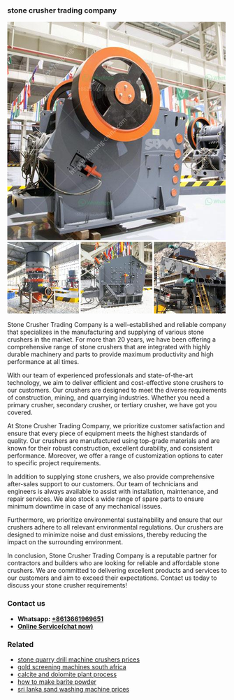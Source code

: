 <h3>stone crusher trading company</h3><img src='1708498409.jpg' alt=''><p>Stone Crusher Trading Company is a well-established and reliable company that specializes in the manufacturing and supplying of various stone crushers in the market. For more than 20 years, we have been offering a comprehensive range of stone crushers that are integrated with highly durable machinery and parts to provide maximum productivity and high performance at all times.</p><p>With our team of experienced professionals and state-of-the-art technology, we aim to deliver efficient and cost-effective stone crushers to our customers. Our crushers are designed to meet the diverse requirements of construction, mining, and quarrying industries. Whether you need a primary crusher, secondary crusher, or tertiary crusher, we have got you covered.</p><p>At Stone Crusher Trading Company, we prioritize customer satisfaction and ensure that every piece of equipment meets the highest standards of quality. Our crushers are manufactured using top-grade materials and are known for their robust construction, excellent durability, and consistent performance. Moreover, we offer a range of customization options to cater to specific project requirements.</p><p>In addition to supplying stone crushers, we also provide comprehensive after-sales support to our customers. Our team of technicians and engineers is always available to assist with installation, maintenance, and repair services. We also stock a wide range of spare parts to ensure minimum downtime in case of any mechanical issues.</p><p>Furthermore, we prioritize environmental sustainability and ensure that our crushers adhere to all relevant environmental regulations. Our crushers are designed to minimize noise and dust emissions, thereby reducing the impact on the surrounding environment.</p><p>In conclusion, Stone Crusher Trading Company is a reputable partner for contractors and builders who are looking for reliable and affordable stone crushers. We are committed to delivering excellent products and services to our customers and aim to exceed their expectations. Contact us today to discuss your stone crusher requirements!</p><h3>Contact us</h3><ul><li><strong>Whatsapp:&nbsp;<a href="https://wa.me/8613661969651">+8613661969651</a></strong></li><li><a href="https://swt.shibang-china.com/?git&amp;zhl&amp;stone crusher trading company"><strong>Online Service(chat now)</strong></a></li></ul><h3>Related</h3><ul><li><a href='stone quarry drill machine crushers prices.md'>stone quarry drill machine crushers prices</a></li><li><a href='gold screening machines south africa.md'>gold screening machines south africa</a></li><li><a href='calcite and dolomite plant process.md'>calcite and dolomite plant process</a></li><li><a href='how to make barite powder.md'>how to make barite powder</a></li><li><a href='sri lanka sand washing machine prices.md'>sri lanka sand washing machine prices</a></li></ul>